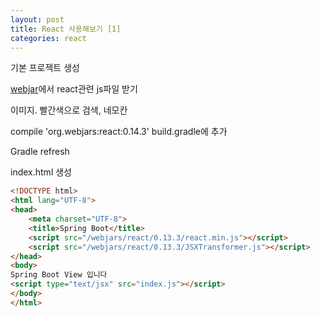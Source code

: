 ```yaml
---
layout: post
title: React 사용해보기 [1]
categories: react
---
```


기본 프로젝트 생성

[webjar](http://www.webjars.org/)에서 react관련 js파일 받기

이미지. 빨간색으로 검색, 네모칸

compile 'org.webjars:react:0.14.3' build.gradle에 추가

Gradle refresh

index.html 생성

```html
<!DOCTYPE html>
<html lang="UTF-8">
<head>
    <meta charset="UTF-8">
    <title>Spring Boot</title>
    <script src="/webjars/react/0.13.3/react.min.js"></script>
    <script src="/webjars/react/0.13.3/JSXTransformer.js"></script>
</head>
<body>
Spring Boot View 입니다
<script type="text/jsx" src="index.js"></script>
</body>
</html>
```





